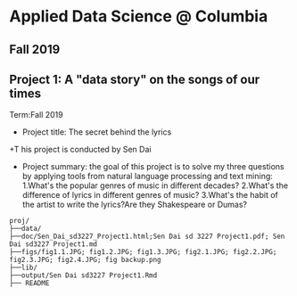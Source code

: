 # Applied Data Science @ Columbia
## Fall 2019
## Project 1: A "data story" on the songs of our times

Term:Fall 2019

+ Project title: The secret behind the lyrics

+T his project is conducted by Sen Dai

+ Project summary: the goal of this project is to solve my three questions by applying tools from natural language processing and text mining:
1.What's the popular genres of music in different decades? 
2.What's the difference of lyrics in different genres of music? 
3.What's the habit of the artist to write the lyrics?Are they Shakespeare or Dumas?


```
proj/
├──data/
├──doc/Sen_Dai_sd3227_Project1.html;Sen Dai sd 3227 Project1.pdf; Sen Dai sd3227 Project1.md
├──figs/fig1.1.JPG; fig1.2.JPG; fig1.3.JPG; fig2.1.JPG; fig2.2.JPG; fig2.3.JPG; fig2.4.JPG; fig backup.png
├──lib/
├──output/Sen Dai sd3227 Project1.Rmd
├── README
```
